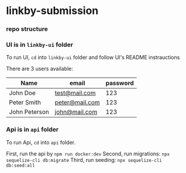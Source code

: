 # linkby-submission

### repo structure

### UI is in `linkby-ui` folder

To run UI, `cd` into `linkby-ui` folder and follow UI's README instrauctions

There are 3 users available:

| Name | email | password |
|---|---|---|
| John Doe | test@mail.com | 123 |
| Peter Smith | peter@mail.com | 123 |
| John Peterson | john@mail.com | 123 |


### Api is in `api` folder

To run Api, `cd` into `api` folder.

First, run the api by `npm run docker:dev`
Second, run migrations: `npx sequelize-cli db:migrate`
Third, run seeding: `npx sequelize-cli db:seed:all`

